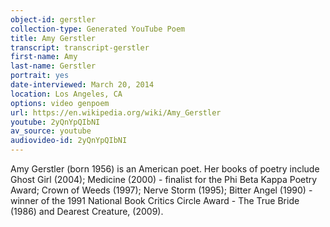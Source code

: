 ```yaml
---
object-id: gerstler
collection-type: Generated YouTube Poem  
title: Amy Gerstler
transcript: transcript-gerstler
first-name: Amy
last-name: Gerstler
portrait: yes
date-interviewed: March 20, 2014
location: Los Angeles, CA
options: video genpoem
url: https://en.wikipedia.org/wiki/Amy_Gerstler
youtube: 2yQnYpQIbNI
av_source: youtube
audiovideo-id: 2yQnYpQIbNI
---
```


Amy Gerstler (born 1956) is an American poet. Her books of poetry include Ghost Girl (2004); Medicine (2000) - finalist for the Phi Beta Kappa Poetry Award; Crown of Weeds (1997); Nerve Storm (1995); Bitter Angel (1990) - winner of the 1991 National Book Critics Circle Award - The True Bride (1986) and Dearest Creature, (2009).

